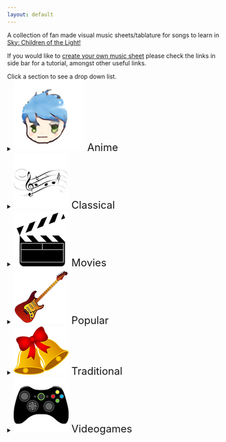 ```yaml
---
layout: default
---
```


<p>A collection of fan made visual music sheets/tablature for songs to learn in <a href="https://thatskygame.com/">Sky: Children of the Light!</a></p>
<p>If you would like to <a href="./make-your-own-sheet.html">create your own music sheet</a> please check the links in side bar for a tutorial, amongst other useful links.</p>
Click a section to see a drop down list.



<details>
  <summary><font size="5"><img src="/assets/images/categories/anime/anime.png" /> Anime </font></summary>
  <ul>
  
    <li><a href="/songs/anime/Carole_&amp;_Tuesday__The_Loneliest_Girl.html">Carole &amp; Tuesday - The Loneliest Girl</a></li>
  
    <li><a href="/songs/anime/Dango_daikazoku.html">Dango daikazoku</a></li>
  
    <li><a href="/songs/anime/Fairy_Tail_-_Lyras Song.html">Fairy Tail - Lyras Song</a></li>
  
    <li><a href="/songs/anime/Inuyasha_-_To_Loves_End.html">Inuyasha - To Loves End</a></li>
  
    <li><a href="/songs/anime/Joe_Hisaishi__Kikis_Delivery_Service_-_A_Town_With_an_Ocean_View.html">Joe Hisaishi - Kikis Delivery Service - A Town With an Ocean View</a></li>
  
    <li><a href="/songs/anime/Joe_Hisaishi__Merry_Go_Round_of_Life.html">Joe Hisaishi - Merry Go Round of Life</a></li>
  
    <li><a href="/songs/anime/Joe_Hisaishi_by_咕咕_Gue__Mononoke_Hime.html">Joe Hisaishi by 咕咕 Gue - Mononoke Hime</a></li>
  
    <li><a href="/songs/anime/Kimi_No_Na_wa_-_Mitsuhas_Theme.html">Kimi No Na wa - Mitsuhas Theme</a></li>
  
    <li><a href="/songs/anime/Kiyoshi_Yoshida__Big_Fish_and_Begonia.html">Kiyoshi Yoshida - Big Fish and Begonia</a></li>
  
    <li><a href="/songs/anime/MDZS_Wangxian_audio_drama_ver_(arr._by_K.1yn).html">MDZS Wangxian audio drama ver (arr. by K.1yn)</a></li>
  
    <li><a href="/songs/anime/Naruto_-_Hokage_Funeral.html">Naruto - Hokage Funeral</a></li>
  
    <li><a href="/songs/anime/Neon_Genesis_Evangelion_-_A_Cruel_Angels_Thesis.html">Neon Genesis Evangelion - A Cruel Angels Thesis</a></li>
  
    <li><a href="/songs/anime/Neon_Genesis_Evangelion_-_A_Cruel_Angels_Thesis_(hard_version).html">Neon Genesis Evangelion - A Cruel Angels Thesis (hard version)</a></li>
  
    <li><a href="/songs/anime/Neon_Genesis_Evangelion_-_Fly_Me_to_the_Moon_(Frank_Sinatra).html">Neon Genesis Evangelion - Fly Me to the Moon (Frank Sinatra)</a></li>
  
    <li><a href="/songs/anime/Spirited_Away_-_Always_with_Me.html">Spirited Away - Always with Me</a></li>
  
    <li><a href="/songs/anime/Teru_no_Uta_-_Therrus_Song.html">Teru no Uta - Therrus Song</a></li>
  
    <li><a href="/songs/anime/Tokyo_Ghoul_-_Unravel.html">Tokyo Ghoul - Unravel</a></li>
  
    <li><a href="/songs/anime/Your_name_-_kataware_Doki.html">Your name - kataware Doki</a></li>
  
    <li><a href="/songs/anime/sky光遇——穿越时空的思念.html">sky光遇——穿越时空的思念</a></li>
  
  </ul>
</details>

<details>
  <summary><font size="5"><img src="/assets/images/categories/classical/classical.png" /> Classical </font></summary>
  <ul>
  
    <li><a href="/songs/classical/Beethoven__Fur_Elise.html">Beethoven - Fur Elise</a></li>
  
    <li><a href="/songs/classical/Beethoven__Ode_to_Joy.html">Beethoven - Ode to Joy</a></li>
  
    <li><a href="/songs/classical/Brahms__Brahms_Lullaby.html">Brahms - Brahms Lullaby</a></li>
  
    <li><a href="/songs/classical/Clementi__Sonatine_in_C.html">Clementi - Sonatine in C</a></li>
  
    <li><a href="/songs/classical/Debussy__Clair_de_Lune.html">Debussy - Clair de Lune</a></li>
  
    <li><a href="/songs/classical/Edward_Elgar__Salut_dAmour_-_Op.12.html">Edward Elgar - Salut dAmour - Op.12</a></li>
  
    <li><a href="/songs/classical/Felix_Mendhelsson__Wedding_March_(arranged_by_1bingo_一個冰果).html">Felix Mendhelsson - Wedding March (arranged by 1bingo 一個冰果)</a></li>
  
    <li><a href="/songs/classical/Francisco_Tárrega__Gran-Vals.html">Francisco Tárrega - Gran-Vals</a></li>
  
    <li><a href="/songs/classical/Johann_Pachelbel__Canon_in_C.html">Johann Pachelbel - Canon in C</a></li>
  
    <li><a href="/songs/classical/Johann_Sebastian_Bach__Jesu_Joy_of_Man&#39;s_Desiring.html">Johann Sebastian Bach - Jesu Joy of Man's Desiring</a></li>
  
    <li><a href="/songs/classical/Mykola_Leontovych__Carol_of_the_Bells.html">Mykola Leontovych - Carol of the Bells</a></li>
  
    <li><a href="/songs/classical/Richard_Clayderman__Mariage_d&#39;Amour.html">Richard Clayderman - Mariage d'Amour</a></li>
  
  </ul>
</details>

<details>
  <summary><font size="5"><img src="/assets/images/categories/movies/movies.png" /> Movies </font></summary>
  <ul>
  
    <li><a href="/songs/movies/Alan_Menken__A_Whole_New_World_Aladdin.html">Alan Menken - A Whole New World Aladdin</a></li>
  
    <li><a href="/songs/movies/Alessia_Cara__How-Far-Ill-Go.html">Alessia Cara - How-Far-Ill-Go</a></li>
  
    <li><a href="/songs/movies/Blackbear__Do_Re_Mi_The_Sound_of_Music.html">Blackbear - Do Re Mi The Sound of Music</a></li>
  
    <li><a href="/songs/movies/Celine_Dion__My_Heart_Will_Go_On_Titanic_Theme.html">Celine Dion - My Heart Will Go On Titanic Theme</a></li>
  
    <li><a href="/songs/movies/Eva_Cassidy__Somewhere_Over_the_Rainbow.html">Eva Cassidy - Somewhere Over the Rainbow</a></li>
  
    <li><a href="/songs/movies/Evan_Rachel_Wood_in_Frozen_II__All_Is_Found.html">Evan Rachel Wood in Frozen II - All Is Found</a></li>
  
    <li><a href="/songs/movies/Gabriella_Flores,_Gael_García_Bernal,_and_Libertad_García_Fonzi__Remember_Me_Coco.html">Gabriella Flores, Gael García Bernal, and Libertad García Fonzi - Remember Me Coco</a></li>
  
    <li><a href="/songs/movies/Glen_Hansard_and_Markéta_Irglová__Falling-Slowly.html">Glen Hansard and Markéta Irglová - Falling-Slowly</a></li>
  
    <li><a href="/songs/movies/Han_Zimmer,_(Fiqo_Mendez)__Kung_Fu_Panda_-_Oogway_Ascends.html">Han Zimmer, (Fiqo Mendez) - Kung Fu Panda - Oogway Ascends</a></li>
  
    <li><a href="/songs/movies/Hans_Zimmer__Davy_Jones_Theme.html">Hans Zimmer - Davy Jones Theme</a></li>
  
    <li><a href="/songs/movies/Harry_Potter_-_Hedwigs_Theme.html">Harry Potter - Hedwigs Theme</a></li>
  
    <li><a href="/songs/movies/Hebi_Ire__Anastasia_-_Once_Upon_A_December.html">Hebi Ire - Anastasia - Once Upon A December</a></li>
  
    <li><a href="/songs/movies/Hoagy_Carmichael__Heart_and_Soul.html">Hoagy Carmichael - Heart and Soul</a></li>
  
    <li><a href="/songs/movies/Howard_Ashman,_Alan_Menken__Beauty_And_The_Beast.html">Howard Ashman, Alan Menken - Beauty And The Beast</a></li>
  
    <li><a href="/songs/movies/Howard_Shore__Breaking_of_the_Fellowship.html">Howard Shore - Breaking of the Fellowship</a></li>
  
    <li><a href="/songs/movies/James_Ferguson__The_Office_Theme.html">James Ferguson - The Office Theme</a></li>
  
    <li><a href="/songs/movies/Jeremy_Zuckerman,_Benjamin_Wynn__Avatar_The_Last_Airbender_-_Avatars_Love.html">Jeremy Zuckerman, Benjamin Wynn - Avatar The Last Airbender - Avatars Love</a></li>
  
    <li><a href="/songs/movies/Jeremy_Zuckerman__Leaves_from_the_Vine.html">Jeremy Zuckerman - Leaves from the Vine</a></li>
  
    <li><a href="/songs/movies/John_Powell__Test_Drive.html">John Powell - Test Drive</a></li>
  
    <li><a href="/songs/movies/John_Williams__Binary_Sunset_-_Star_Wars.html">John Williams - Binary Sunset - Star Wars</a></li>
  
    <li><a href="/songs/movies/John_Williams__Jurassic_Park_Theme.html">John Williams - Jurassic Park Theme</a></li>
  
    <li><a href="/songs/movies/John_Williams__The_Raiders_March_Indiana_Jones_Theme.html">John Williams - The Raiders March Indiana Jones Theme</a></li>
  
    <li><a href="/songs/movies/Lin_Manuel_MirandaMark_MancinaJemaine_Clement__Shiny.html">Lin Manuel MirandaMark MancinaJemaine Clement - Shiny</a></li>
  
    <li><a href="/songs/movies/Lisa_Hannigan__Song_of_the_Sea.html">Lisa Hannigan - Song of the Sea</a></li>
  
    <li><a href="/songs/movies/Malvina_Reynolds__Little_Boxes.html">Malvina Reynolds - Little Boxes</a></li>
  
    <li><a href="/songs/movies/Michael_Giacchino__Married-Life-UP.html">Michael Giacchino - Married-Life-UP</a></li>
  
    <li><a href="/songs/movies/Mike_Oldfield__Tubular_Bells_The_Exorcist_Theme.html">Mike Oldfield - Tubular Bells The Exorcist Theme</a></li>
  
    <li><a href="/songs/movies/Nino_Rota__Godfather_Theme_Speak_Softly_Love.html">Nino Rota - Godfather Theme Speak Softly Love</a></li>
  
    <li><a href="/songs/movies/Rugrats_Theme.html">Rugrats Theme</a></li>
  
    <li><a href="/songs/movies/Stephen_Schwartz,_Judy_Kuhn__Pocahontas_-_Colors_of_the_Wind.html">Stephen Schwartz, Judy Kuhn - Pocahontas - Colors of the Wind</a></li>
  
    <li><a href="/songs/movies/陈情令主题曲_(chenqinling_main_theme)__无羁_wuji_0.html">陈情令主题曲 (chenqinling main theme) - 无羁 wuji 0</a></li>
  
  </ul>
</details>

<details>
  <summary><font size="5"><img src="/assets/images/categories/popular/popular.png" /> Popular </font></summary>
  <ul>
  
    <li><a href="/songs/popular/A-Ah__Take_on_me.html">A-Ah - Take on me</a></li>
  
    <li><a href="/songs/popular/A.Wintory_L.Intravia__road_of_trials_intro.html">A.Wintory L.Intravia - road of trials intro</a></li>
  
    <li><a href="/songs/popular/Alec_Benjamin__I_Built_A_Friend.html">Alec Benjamin - I Built A Friend</a></li>
  
    <li><a href="/songs/popular/Ariana_Grande__thank_u_next.html">Ariana Grande - thank u next</a></li>
  
    <li><a href="/songs/popular/Ben_E._King__Stand_By_Me_Bass.html">Ben E. King - Stand By Me Bass</a></li>
  
    <li><a href="/songs/popular/Billy_Joel__Piano_Man.html">Billy Joel - Piano Man</a></li>
  
    <li><a href="/songs/popular/Bob_Marley__Redemption_Song.html">Bob Marley - Redemption Song</a></li>
  
    <li><a href="/songs/popular/Bobby_Vinton__Lonely.html">Bobby Vinton - Lonely</a></li>
  
    <li><a href="/songs/popular/C.Mitchell_J.Davies__You_are_my_Sunshine.html">C.Mitchell J.Davies - You are my Sunshine</a></li>
  
    <li><a href="/songs/popular/Chord_Overstreet__Hold_On.html">Chord Overstreet - Hold On</a></li>
  
    <li><a href="/songs/popular/Doja_Cat__Say_So_-_Doja_Cat.html">Doja Cat - Say So - Doja Cat</a></li>
  
    <li><a href="/songs/popular/Elvis_Presley__Cant_Help_Falling_in_Love_(Intro).html">Elvis Presley - Cant Help Falling in Love (Intro)</a></li>
  
    <li><a href="/songs/popular/Happy_End__Kaze_wo_atsumete.html">Happy End - Kaze wo atsumete</a></li>
  
    <li><a href="/songs/popular/Hot_Butter__Popcorn.html">Hot Butter - Popcorn</a></li>
  
    <li><a href="/songs/popular/Khalid__Young_Dumb_and_Broke.html">Khalid - Young Dumb and Broke</a></li>
  
    <li><a href="/songs/popular/Laura_Hankin__If_You&#39;re_Happy_and_You_Know_it.html">Laura Hankin - If You're Happy and You Know it</a></li>
  
    <li><a href="/songs/popular/Lennon_&amp;_McCartney__Eleanor_Rigby.html">Lennon &amp; McCartney - Eleanor Rigby</a></li>
  
    <li><a href="/songs/popular/Lennon_&amp;_McCartney__Hey_Jude.html">Lennon &amp; McCartney - Hey Jude</a></li>
  
    <li><a href="/songs/popular/Lennon_&amp;_McCartney__Let_it_be.html">Lennon &amp; McCartney - Let it be</a></li>
  
    <li><a href="/songs/popular/Leonard_Cohen__Hallelujah.html">Leonard Cohen - Hallelujah</a></li>
  
    <li><a href="/songs/popular/Liang_Qiao_Bo__graduation_photo.html">Liang Qiao Bo - graduation photo</a></li>
  
    <li><a href="/songs/popular/Maggie_X_Nyan__Summertime.html">Maggie X Nyan - Summertime</a></li>
  
    <li><a href="/songs/popular/Marshmello__Alone.html">Marshmello - Alone</a></li>
  
    <li><a href="/songs/popular/McCartney__Yellow_Submarine.html">McCartney - Yellow Submarine</a></li>
  
    <li><a href="/songs/popular/McCartney__Yesterday.html">McCartney - Yesterday</a></li>
  
    <li><a href="/songs/popular/Radiohead__Daydreaming.html">Radiohead - Daydreaming</a></li>
  
    <li><a href="/songs/popular/Rebecca_Sugar__Love_Like_You.html">Rebecca Sugar - Love Like You</a></li>
  
    <li><a href="/songs/popular/Ruth._B__Lost_Boy.html">Ruth. B - Lost Boy</a></li>
  
    <li><a href="/songs/popular/Shirfine__Illusionary_Daytime.html">Shirfine - Illusionary Daytime</a></li>
  
    <li><a href="/songs/popular/Shirfine__illusionary_daytime_flute.html">Shirfine - illusionary daytime flute</a></li>
  
    <li><a href="/songs/popular/Stevie_Wonder__Superstition.html">Stevie Wonder - Superstition</a></li>
  
    <li><a href="/songs/popular/Taylor_Swift__Safe_and_Sound.html">Taylor Swift - Safe and Sound</a></li>
  
    <li><a href="/songs/popular/The_Beatles__With_a_little_help_from_my_friends.html">The Beatles - With a little help from my friends</a></li>
  
    <li><a href="/songs/popular/Toby_Fox__Empty Town.html">Toby Fox - Empty Town</a></li>
  
    <li><a href="/songs/popular/Vanessa_Carlton__A_Thousand_Miles_(Isa_improved_version).html">Vanessa Carlton - A Thousand Miles (Isa improved version)</a></li>
  
    <li><a href="/songs/popular/Vanessa_Carlton__A_Thousand_Miles_(Simple_version).html">Vanessa Carlton - A Thousand Miles (Simple version)</a></li>
  
    <li><a href="/songs/popular/Vicetone_&amp;_Tony_Igy__Astronomia_Coffin_Dance.html">Vicetone &amp; Tony Igy - Astronomia Coffin Dance</a></li>
  
    <li><a href="/songs/popular/We_The_Kings__Sad_Song.html">We The Kings - Sad Song</a></li>
  
    <li><a href="/songs/popular/Weezer__Island_in_the_Sun.html">Weezer - Island in the Sun</a></li>
  
    <li><a href="/songs/popular/Wham!__Last_Christmas.html">Wham! - Last Christmas</a></li>
  
    <li><a href="/songs/popular/Yanaginagi__Translucent.html">Yanaginagi - Translucent</a></li>
  
    <li><a href="/songs/popular/Yiruma__Kiss_the_Rain.html">Yiruma - Kiss the Rain</a></li>
  
    <li><a href="/songs/popular/Yiruma__May_Be.html">Yiruma - May Be</a></li>
  
    <li><a href="/songs/popular/Yiruma__River_Flows_in_You.html">Yiruma - River Flows in You</a></li>
  
  </ul>
</details>

<details>
  <summary><font size="5"><img src="/assets/images/categories/traditional/traditional.png" /> Traditional </font></summary>
  <ul>
  
    <li><a href="/songs/traditional/Alexander_Alexandrov__State_Anthem_of_the_USSR.html">Alexander Alexandrov - State Anthem of the USSR</a></li>
  
    <li><a href="/songs/traditional/John_Newton__Amazing Grace.html">John Newton - Amazing Grace</a></li>
  
    <li><a href="/songs/traditional/Patty_&amp;_Mildred_Hill__Happy_Birthday.html">Patty &amp; Mildred Hill - Happy Birthday</a></li>
  
    <li><a href="/songs/traditional/Scarborough_Fair.html">Scarborough Fair</a></li>
  
    <li><a href="/songs/traditional/Traditional_Scottish__Tha_Mi_Sgith.html">Traditional Scottish - Tha Mi Sgith</a></li>
  
    <li><a href="/songs/traditional/Traditional_Scottish__The_Skye_Boat_Song.html">Traditional Scottish - The Skye Boat Song</a></li>
  
    <li><a href="/songs/traditional/Unknown_(Although_jokingly_attributed_to_Ferdinand_Loh)__Flohwalzer.html">Unknown (Although jokingly attributed to Ferdinand Loh) - Flohwalzer</a></li>
  
    <li><a href="/songs/traditional/Various__American folk songs.html">Various - American folk songs</a></li>
  
    <li><a href="/songs/traditional/Whall__Drunken_Sailor.html">Whall - Drunken Sailor</a></li>
  
    <li><a href="/songs/traditional/popular__We_Wish_You_A_Merry_Christmas.html">popular - We Wish You A Merry Christmas</a></li>
  
    <li><a href="/songs/traditional/popularized_by_W.A._Mozart__Twinkle Little Star.html">popularized by W.A. Mozart - Twinkle Little Star</a></li>
  
  </ul>
</details>

<details>
  <summary><font size="5"><img src="/assets/images/categories/videogames/videogames.png" /> Videogames </font></summary>
  <ul>
  
    <li><a href="/songs/videogames/Build_that_wall_-_Bastion_-_Zia&#39;s_theme.html">Build that wall - Bastion - Zia's theme</a></li>

    <li><a href="/songs/videogames/Michiru_Yamane__Wood_Carving_Partita_Castlevania_SOTN_OST_0.html">Castlevania - Wood Carving Partita</a></li>
  
    <li><a href="/songs/videogames/Hoshi_no_Arika_-_Trails_in_the_Sky_FC.html">Hoshi no Arika - Trails in the Sky FC</a></li>
  
    <li><a href="/songs/videogames/Journey_-_theme.html">Journey - theme</a></li>

    <li><a href="/songs/videogames/I_Was_Born_For_This_Aurora.html">Journey - I Was Born For This (AURORA Voice Solo)</a></li>

    <li><a href="/songs/popular/Austin_Wintory,_Laura_Intravia__Threshold.html">Austin Wintory, Laura Intravia - Threshold</a></li>
  
    <li><a href="/songs/popular/Austin_Wintory__I_was_born_for_this.html">Austin Wintory - I was born for this</a></li>
  
    <li><a href="/songs/popular/Austin_Wintory__threshold_bass.html">Austin Wintory - threshold bass</a></li>
  
    <li><a href="/songs/videogames/Kahoot_-_Lobby_Theme.html">Kahoot - Lobby Theme</a></li>
  
    <li><a href="/songs/videogames/Kahoot_Theme.html">Kahoot Theme</a></li>
  
    <li><a href="/songs/videogames/Klonoa_-_Title_Screen.html">Klonoa - Title Screen</a></li>
  
    <li><a href="/songs/videogames/Koji_Kondo_(Nintendo)__Zelda Lullaby.html">Koji Kondo (Nintendo) - Zelda Lullaby</a></li>
  
    <li><a href="/songs/videogames/Mike_Morasky,_Ellen_McLain__O_Mia_Cara_Addio_Easy.html">Mike Morasky, Ellen McLain - O Mia Cara Addio Easy</a></li>
  
    <li><a href="/songs/videogames/Mike_Morasky,_Ellen_McLain__O_Mia_Cara_Addio_Hard.html">Mike Morasky, Ellen McLain - O Mia Cara Addio Hard</a></li>
  
    <li><a href="/songs/videogames/Minecraft_-_Sweden_(C418, arranged_by_Ikina).html">Minecraft - Sweden (C418, arranged by Ikina)</a></li>
  
    <li><a href="/songs/videogames/NIER_-_Keiichi_Okabe__Emils-Sacrifice.html">NIER - Keiichi Okabe - Emils-Sacrifice</a></li>
  
    <li><a href="/songs/videogames/NIER_-_Shadowlord.html">NIER - Shadowlord</a></li>
  
    <li><a href="/songs/videogames/Nobuo_Uematsu__Cosmo_Canyon.html">Nobuo Uematsu - Cosmo Canyon</a></li>
  
    <li><a href="/songs/videogames/Pokemon_-_Center_Theme.html">Pokemon - Center Theme</a></li>
  
    <li><a href="/songs/videogames/Silent_Hill_2_-_Promise_(Reprise).html">Silent Hill 2 - Promise (Reprise)</a></li>
  
    <li><a href="/songs/videogames/Stardew_Valley_-_Mines_(Cloth).html">Stardew Valley - Mines (Cloth)</a></li>
  
    <li><a href="/songs/videogames/Stardew_Valley_-_Wind_can_be_Still_Winter.html">Stardew Valley - Wind can be Still Winter</a></li>
  
    <li><a href="/songs/videogames/Super_Mario.html">Super Mario</a></li>
  
    <li><a href="/songs/videogames/Super_Mario_(simple_version).html">Super Mario (simple version)</a></li>
  
    <li><a href="/songs/videogames/Super_Mario_Galaxy_-_Comet_Observatory.html">Super Mario Galaxy - Comet Observatory</a></li>
  
    <li><a href="/songs/videogames/Tetris_Theme.html">Tetris Theme</a></li>
  
    <li><a href="/songs/videogames/The_Last_Of_Us_II__Pearl_Jam__Future_Days.html">The Last Of Us II - Pearl Jam - Future Days</a></li>
  
    <li><a href="/songs/videogames/Yoko_Shimomura__Dearly Beloved.html">Yoko Shimomura - Dearly Beloved</a></li>
  
    <li><a href="/songs/videogames/Zelda__Song_Of_Storms.html">Zelda - Song Of Storms</a></li>
  
  </ul>
</details>
        </section>
